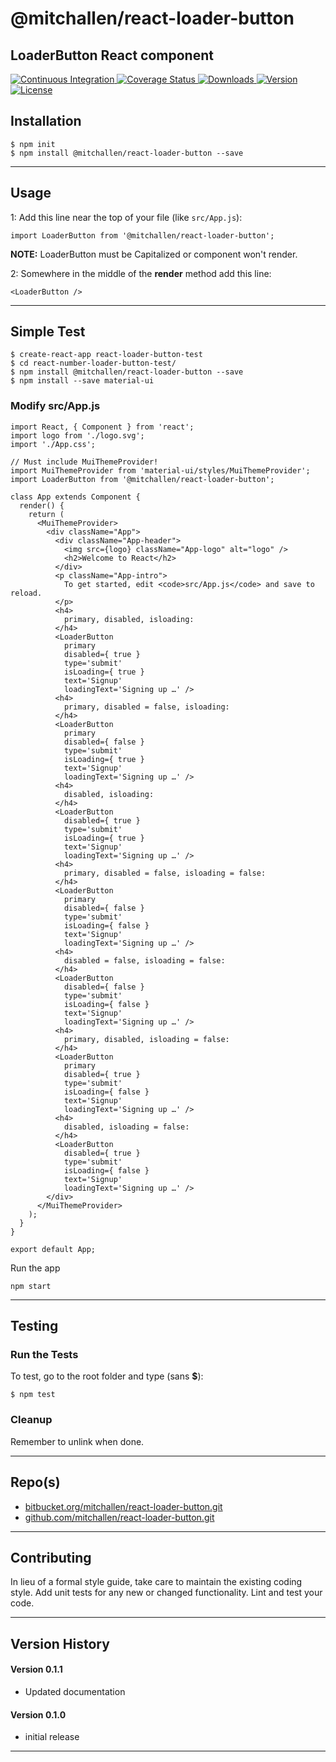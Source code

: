 @mitchallen/react-loader-button
==
LoaderButton React component
--

<p align="left">
  <a href="https://circleci.com/gh/mitchallen/react-loader-button">
    <img src="https://img.shields.io/circleci/project/github/mitchallen/react-loader-button.svg" alt="Continuous Integration">
  </a>
  <a href="https://codecov.io/gh/mitchallen/react-loader-button">
    <img src="https://codecov.io/gh/mitchallen/react-loader-button/branch/master/graph/badge.svg" alt="Coverage Status">
  </a>
  <a href="https://npmjs.org/package/@mitchallen/react-loader-button">
    <img src="http://img.shields.io/npm/dt/@mitchallen/react-loader-button.svg?style=flat-square" alt="Downloads">
  </a>
  <a href="https://npmjs.org/package/@mitchallen/react-loader-button">
    <img src="http://img.shields.io/npm/v/@mitchallen/react-loader-button.svg?style=flat-square" alt="Version">
  </a>
  <a href="https://npmjs.com/package/@mitchallen/react-loader-button">
    <img src="https://img.shields.io/github/license/mitchallen/react-loader-button.svg" alt="License"></a>
  </a>
</p>

## Installation

    $ npm init
    $ npm install @mitchallen/react-loader-button --save
  
* * *

## Usage

1: Add this line near the top of your file (like ```src/App.js```):

```
import LoaderButton from '@mitchallen/react-loader-button';
```

__NOTE:__ LoaderButton must be Capitalized or component won't render.

2: Somewhere in the middle of the __render__ method add this line:

```
<LoaderButton />
```
* * *

## Simple Test

```
$ create-react-app react-loader-button-test
$ cd react-number-loader-button-test/
$ npm install @mitchallen/react-loader-button --save
$ npm install --save material-ui
```

### Modify src/App.js

```
import React, { Component } from 'react';
import logo from './logo.svg';
import './App.css';

// Must include MuiThemeProvider!
import MuiThemeProvider from 'material-ui/styles/MuiThemeProvider';
import LoaderButton from '@mitchallen/react-loader-button';

class App extends Component {
  render() {
    return (
      <MuiThemeProvider>
        <div className="App">
          <div className="App-header">
            <img src={logo} className="App-logo" alt="logo" />
            <h2>Welcome to React</h2>
          </div>
          <p className="App-intro">
            To get started, edit <code>src/App.js</code> and save to reload.
          </p>
          <h4>
            primary, disabled, isloading:
          </h4>
          <LoaderButton
            primary
            disabled={ true }
            type='submit'
            isLoading={ true }
            text='Signup'
            loadingText='Signing up …' />
          <h4>
            primary, disabled = false, isloading:
          </h4>
          <LoaderButton
            primary
            disabled={ false }
            type='submit'
            isLoading={ true }
            text='Signup'
            loadingText='Signing up …' />
          <h4>
            disabled, isloading:
          </h4>
          <LoaderButton
            disabled={ true }
            type='submit'
            isLoading={ true }
            text='Signup'
            loadingText='Signing up …' />
          <h4>
            primary, disabled = false, isloading = false:
          </h4>
          <LoaderButton
            primary
            disabled={ false }
            type='submit'
            isLoading={ false }
            text='Signup'
            loadingText='Signing up …' />
          <h4>
            disabled = false, isloading = false:
          </h4>
          <LoaderButton
            disabled={ false }
            type='submit'
            isLoading={ false }
            text='Signup'
            loadingText='Signing up …' />
          <h4>
            primary, disabled, isloading = false:
          </h4>
          <LoaderButton
            primary
            disabled={ true }
            type='submit'
            isLoading={ false }
            text='Signup'
            loadingText='Signing up …' />
          <h4>
            disabled, isloading = false:
          </h4>
          <LoaderButton
            disabled={ true }
            type='submit'
            isLoading={ false }
            text='Signup'
            loadingText='Signing up …' />
        </div>
      </MuiThemeProvider>
    );
  }
}

export default App;

```

Run the app

```
npm start
```

* * *

## Testing

### Run the Tests

To test, go to the root folder and type (sans __$__):

```
$ npm test
```
    
### Cleanup

Remember to unlink when done.
   
* * *
 
## Repo(s)

* [bitbucket.org/mitchallen/react-loader-button.git](https://bitbucket.org/mitchallen/react-loader-button.git)
* [github.com/mitchallen/react-loader-button.git](https://github.com/mitchallen/react-loader-button.git)

* * *

## Contributing

In lieu of a formal style guide, take care to maintain the existing coding style.
Add unit tests for any new or changed functionality. Lint and test your code.

* * *

## Version History

#### Version 0.1.1

* Updated documentation

#### Version 0.1.0 

* initial release

* * *